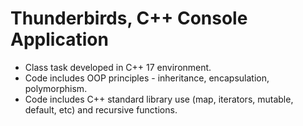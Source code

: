 # Thunderbirds, C++ Console Application
- Class task developed in C++ 17 environment.
- Code includes OOP principles - inheritance, encapsulation, polymorphism.
- Code includes C++ standard library use (map, iterators, mutable, default, etc) and recursive functions.
